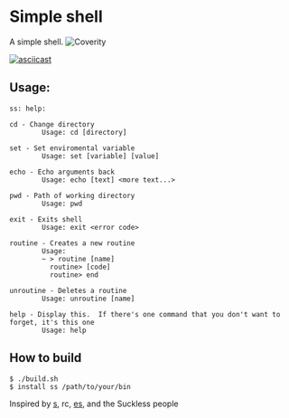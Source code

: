 # Simple shell

A simple shell.
![Coverity](https://scan.coverity.com/projects/17208/badge.svg)

[![asciicast](https://asciinema.org/a/BvThSoa4Q7jW8ymcYkqoZ7vSb.svg)](https://asciinema.org/a/BvThSoa4Q7jW8ymcYkqoZ7vSb)

## Usage:

```
ss: help:

cd - Change directory
		Usage: cd [directory]

set - Set enviromental variable
		Usage: set [variable] [value]

echo - Echo arguments back
		Usage: echo [text] <more text...>

pwd - Path of working directory
		Usage: pwd

exit - Exits shell
		Usage: exit <error code>

routine - Creates a new routine
		Usage:
		~ > routine [name]
		  routine> [code]
		  routine> end

unroutine - Deletes a routine
		Usage: unroutine [name]

help - Display this.  If there's one command that you don't want to forget, it's this one
		Usage: help
```

## How to build

```
$ ./build.sh
$ install ss /path/to/your/bin
```





Inspired by [s](https://github.com/rain-1/s), rc, [es](https://github.com/wryun/es-shell), and the Suckless people